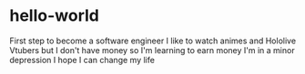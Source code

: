 # hello-world
First step to become a software engineer
I like to watch animes and Hololive Vtubers
but I don't have money
so I'm learning to earn money
I'm in a minor depression
I hope I can change my life
